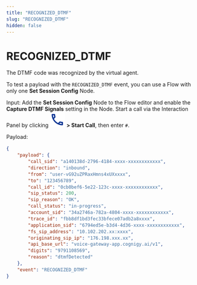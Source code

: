 ```yaml
---
title: "RECOGNIZED_DTMF"
slug: "RECOGNIZED_DTMF"
hidden: false
---
```


# RECOGNIZED_DTMF

The DTMF code was recognized by the virtual agent.

To test a payload with the `RECOGNIZED_DTMF` event, you can use a Flow with only one **Set Session Config** Node.

Input: Add the **Set Session Config** Node to the Flow editor and enable the **Capture DTMF Signals** setting in the Node. Start a call via the Interaction Panel by clicking ![phone](../../../_assets/icons/phone.svg) **> Start Call**, then enter `#`.

Payload:

```json
{
    "payload": {
        "call_sid": "a140138d-2796-4184-xxxx-xxxxxxxxxxxx",
        "direction": "inbound",
        "from": "user-vG92uZPRaxHmns4xUXxxxx",
        "to": "123456789",
        "call_id": "0cb0bef6-5e22-123c-xxxx-xxxxxxxxxxxx",
        "sip_status": 200,
        "sip_reason": "OK",
        "call_status": "in-progress",
        "account_sid": "34a2746a-782a-4804-xxxx-xxxxxxxxxxxx",
        "trace_id": "fbb8df1bd3fec33bfece07adb2a8xxxx",
        "application_sid": "6794ed5e-b3d4-4d36-xxxx-xxxxxxxxxxxx",
        "fs_sip_address": "10.102.202.xx:xxxx",
        "originating_sip_ip": "176.198.xxx.xx",
        "api_base_url": "voice-gateway-app.cognigy.ai/v1",
        "digits": "9791108569",
        "reason": "dtmfDetected"
    },
    "event": "RECOGNIZED_DTMF"
}
```